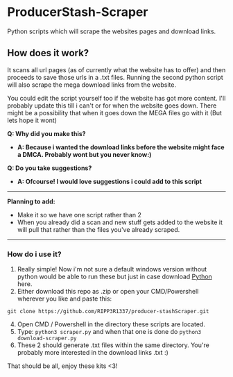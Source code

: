# ProducerStash-Scraper
Python scripts which will scrape the websites pages and download links.


## How does it work? 

It scans all url pages (as of currently what the website has to offer) and then proceeds to save those urls in a .txt files. Running the second python script will also scrape the mega download links from the website.

You could edit the script yourself too if the website has got more content. I'll probably update this till i can't or for when the website goes down. There might be a possibility that when it goes down the MEGA files go with it (But lets hope it wont) 

**Q: Why did you make this?**
- **A: Because i wanted the download links before the website might face a DMCA. Probably wont but you never know:)**
  
**Q: Do you take suggestions?**
- **A: Ofcourse! I would love suggestions i could add to this script**

---

**Planning to add:**
- Make it so we have one script rather than 2
- When you already did a scan and new stuff gets added to the website it will pull that rather than the files you've already scraped.

---

### How do i use it?

1. Really simple! Now i'm not sure a default windows version without python would be able to run these but just in case download [Python](https://www.python.org/downloads/) here.
2. Either download this repo as .zip or open your CMD/Powershell wherever you like and paste this:
```
git clone https://github.com/RIPP3R1337/producer-stashScraper.git
```
4. Open CMD / Powershell in the directory these scripts are located.
5. Type: `python3 scraper.py` and when that one is done do `python3 download-scraper.py`
6. These 2 should generate .txt files within the same directory. You're probably more interested in the download links .txt :)

That should be all, enjoy these kits <3!
